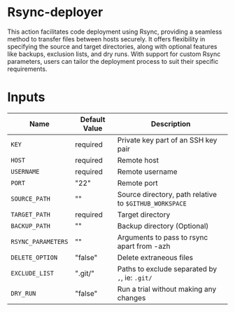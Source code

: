 # Rsync-deployer
This action facilitates code deployment using Rsync, providing a seamless method to transfer files between hosts securely. It offers flexibility in specifying the source and target directories, along with optional features like backups, exclusion lists, and dry runs. With support for custom Rsync parameters, users can tailor the deployment process to suit their specific requirements.

# Inputs

| Name               | Default Value | Description                                            |
| ------------------ | ------------- | ------------------------------------------------------ |
| `KEY`              |   required    | Private key part of an SSH key pair                    |
| `HOST`             |   required    | Remote host                                            |
| `USERNAME`         |   required    | Remote username                                        |
| `PORT`             | "22"          | Remote port                                            |
| `SOURCE_PATH`      | ""            | Source directory, path relative to `$GITHUB_WORKSPACE` |
| `TARGET_PATH`      |   required    | Target directory                                       |
| `BACKUP_PATH`      | ""            | Backup directory (Optional)                            |
| `RSYNC_PARAMETERS` | ""            | Arguments to pass to rsync apart from -azh             |
| `DELETE_OPTION`    | "false"       | Delete extraneous files                                |
| `EXCLUDE_LIST`     | ".git/"       | Paths to exclude separated by `,`, ie: `.git/`         |
| `DRY_RUN`          | "false"       | Run a trial without making any changes                 |


